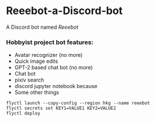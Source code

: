 # Reeebot-a-Discord-bot
A Discord bot named *Reeebot*


### Hobbyist project bot features:
- Avatar recognizer (no more)
- Quick image edits
- GPT-2 based chat bot (no more)
- Chat bot
- pixiv search
- discord jupyter notebook because
- Some other things


```
flyctl launch --copy-config --region hkg --name reeebot
flyctl secrets set KEY1=VALUE1 KEY2=VALUE2
flyctl deploy
```
